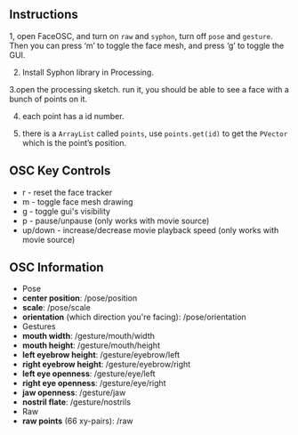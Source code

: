 
Instructions
--------

1, open FaceOSC, and turn on `raw` and `syphon`, turn off `pose` and `gesture`. Then you can press ‘m’ to toggle the face mesh, and press ‘g’ to toggle the GUI.

2. Install Syphon library in Processing.

3.open the processing sketch. run it, you should be able to see a face with a bunch of points on it.

4. each point has a id number.

5. there is a `ArrayList` called `points`,   use `points.get(id)` to get the `PVector` which is the point’s position.



OSC Key Controls
-------------

* r - reset the face tracker
* m - toggle face mesh drawing
* g - toggle gui's visibility
* p - pause/unpause (only works with movie source)
* up/down - increase/decrease movie playback speed (only works with movie source)


OSC Information
---------------

 * Pose
  * **center position**: /pose/position
  * **scale**: /pose/scale
  * **orientation** (which direction you're facing): /pose/orientation
 * Gestures
  * **mouth width**: /gesture/mouth/width
  * **mouth height**: /gesture/mouth/height
  * **left eyebrow height**: /gesture/eyebrow/left
  * **right eyebrow height**: /gesture/eyebrow/right
  * **left eye openness**: /gesture/eye/left
  * **right eye openness**: /gesture/eye/right
  * **jaw openness**: /gesture/jaw
  * **nostril flate**: /gesture/nostrils
 * Raw
  * **raw points** (66 xy-pairs): /raw
